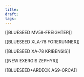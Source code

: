 ```yaml
---
title: 
draft: 
tags:
---
```

[[BLUESEED MV58-FREIGHTER]]

[[BLUESEED XLA-78 FORERUNNER]] 

[[BLUESEED XA-78 KRIBENSIS]] 

[[NEW EXERGIS ZEPHYR]] 

[[BLUESEED+ARDECK AS9-ORCA]]